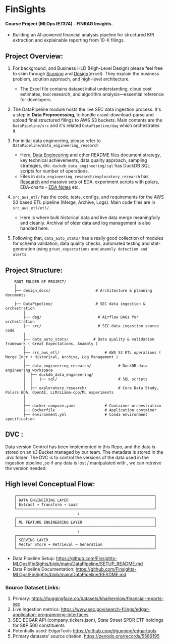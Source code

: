 # FinSights

#### Course Project (MLOps IE7374) - FINRAG Insights.
- Building an AI-powered financial analysis pipeline for structured KPI extraction and explainable reporting from 10-K filings.

## Project Overview:

1. For background, and Business HLD (High-Level Design) please feel free to skim through [Scoping](design_docs/Project_Scoping_IE7374_FinSights.pdf) and [Design](design_docs/Finance_RAG_HLD_v1.xlsx)(excel). They explain the business problem, solution approach, and high-level architecture.  
    - The Excel file contains dataset initial understanding, cloud cost estimates, tool research, and algorithm analysis—essential reference for developers.

2. The DataPipeline module hosts the live SEC data ingestion process. It's a step in **Data Preprocessing**, to handle crawl-download-parse and upload final structured filings to AWS S3 buckets. Main contents are the `DataPipeline/src` and it's related `DataPipeline/dag` which orchestrates it.

3. For initial data engineering, please refer to `DataPipeline/data_engineering_research` 
    - Here, [Data Engineering](DataPipeline/data_engineering_research/duckdb_data_engineering/Data_Engineering_README.md) and other README files document strategy, key technical achievements, data quality approach, sampling strategies, etc. `duckdb_data_engineering/sql` has DuckDB SQL scripts for number of operations. 
    - Files in `data_engineering_research/exploratory_research` has [Research](DataPipeline/data_engineering_research/exploratory_research/Research_README.md#L5) and massive sets of EDA, experiment scripts with polars, EDA-charts - [EDA Notes](DataPipeline/data_engineering_research/exploratory_research/polars_eda_research/Master_EDA_Notes.pdf) etc. 

4. `src_aws_etl/` has the code, tests, configs, and requirements for the AWS S3 based ETL pipeline (Merge, Archive, Logs). Main code files are in `src_aws_etl/etl/`. 
    - Here is where bulk historical data and live data merge meaningfully and cleanly. Archival of older data and log management is also handled here.

5. Following that, `data_auto_stats/` has a really good collection of modules for schema validation, data quality checks, automated testing and stat-generation using `great_expectations` and `anamoly detection and alerts`.


## Project Structure:
```
    ROOT FOLDER OF PROJECT/
    │
    ├── design_docs/                    # Architecture & planning documents

    ├── DataPipeline/                   # SEC data ingestion & orchestration
        │
        ├── dag/                         # Airflow DAGs for orchestration
        ├── src/                         # SEC data ingestion source code
        │
        ├── data_auto_stats/           # Data quality & validation framework ( Great Expectations, Anamoly )
        │
        ├── src_aws_etl/                    # AWS S3 ETL operations ( Merge Incr + Historical, Archive, Log Management )
        │
        ├── data_engineering_research/            # DuckDB data engineering workspace
        │  ├── duckdb_data_engineering/     
        │  │   ├── sql/                           # SQL scripts
        │  │
        │  ├── exploratory_research/              # Core Data Study, Polars EDA, OpenAI, LLM/LLama-cpp/ML experiments
        │  
        │
        ├── docker-compose.yaml             # Container orchestration
        ├── Dockerfile                      # Application container
        ├── environment.yml                 # Conda environment specification
```
## DVC : 
Data version Control has been implemented in this Repo, and the data is stored on an s3 Bucket managed by our team. The metadata is stored in the .dvc folder.
The DVC is to control the versions of the data used in the ingestion pipeline ,so if any data is lost / manipulated with , we can retreive the version needed.

## High level Conceptual Flow:
```
    ┌─────────────────────────────────────────────────────────────┐
    │ DATA ENGINEERING LAYER                                      │
    │ Extract → Transform → Load                                  │
    └─────────────────────────────────────────────────────────────┘
                                ↓
    ┌─────────────────────────────────────────────────────────────┐
    │ ML FEATURE ENGINEERING LAYER                                │
    └─────────────────────────────────────────────────────────────┘
                                ↓
    ┌─────────────────────────────────────────────────────────────┐
    │ SERVING LAYER                                               │
    │ Vector Store → Retrieval → Generation                       │
    └─────────────────────────────────────────────────────────────┘
```


- Data Pipeline Setup: https://github.com/Finsights-MLOps/FinSights/blob/main/DataPipeline/SETUP_README.md
- Data Pipeline Documentation: https://github.com/Finsights-MLOps/FinSights/blob/main/DataPipeline/README.md

### Source Dataset Links:
1. Primary: https://huggingface.co/datasets/khaihernlow/financial-reports-sec
2. Live Ingestion metrics: https://www.sec.gov/search-filings/edgar-application-programming-interfaces
3. SEC EDGAR API (company_tickers.json), State Street SPDR ETF holdings for S&P 500 constituents
2. Potentially used: EdgarTools https://github.com/dgunning/edgartools
4. Primary datasets' source citation: https://zenodo.org/records/5589195


